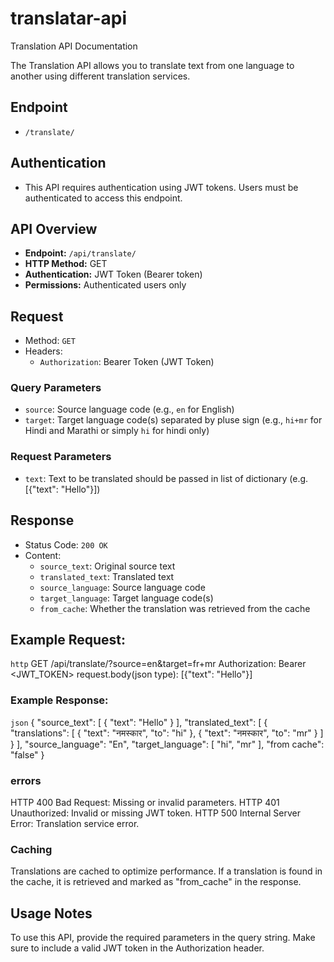 # translatar-api
 Translation API Documentation

The Translation API allows you to translate text from one language to another using different translation services.

## Endpoint

- `/translate/`

## Authentication

- This API requires authentication using JWT tokens. Users must be authenticated to access this endpoint.


## API Overview

- **Endpoint:** `/api/translate/`
- **HTTP Method:** GET
- **Authentication:** JWT Token (Bearer token)
- **Permissions:** Authenticated users only


## Request

- Method: `GET`
- Headers:
  - `Authorization`: Bearer Token (JWT Token)

### Query Parameters

- `source`: Source language code (e.g., `en` for English)
- `target`: Target language code(s) separated by pluse sign (e.g., `hi+mr` for Hindi and Marathi or simply `hi` for hindi only)

### Request Parameters

- `text`: Text to be translated should be passed in list of dictionary
  (e.g. [{"text": "Hello"}])

## Response

- Status Code: `200 OK`
- Content:
  - `source_text`: Original source text
  - `translated_text`: Translated text
  - `source_language`: Source language code
  - `target_language`: Target language code(s)
  - `from_cache`: Whether the translation was retrieved from the cache

## Example Request:


```http```
GET /api/translate/?source=en&target=fr+mr
Authorization: Bearer <JWT_TOKEN>
request.body(json type):  [{"text": "Hello"}]



### Example Response:

```json```
{
    "source_text": [
        {
            "text": "Hello"
        }
    ],
    "translated_text": [
        {
            "translations": [
                {
                    "text": "नमस्कार",
                    "to": "hi"
                },
                {
                    "text": "नमस्कार",
                    "to": "mr"
                }
            ]
        }
    ],
    "source_language": "En",
    "target_language": [
        "hi",
        "mr"
    ],
    "from cache": "false"
}

### errors
HTTP 400 Bad Request: Missing or invalid parameters.
HTTP 401 Unauthorized: Invalid or missing JWT token.
HTTP 500 Internal Server Error: Translation service error.

### Caching
Translations are cached to optimize performance. If a translation is found in the cache, it is retrieved and marked as "from_cache" in the response.

## Usage Notes
To use this API, provide the required parameters in the query string.
Make sure to include a valid JWT token in the Authorization header.
